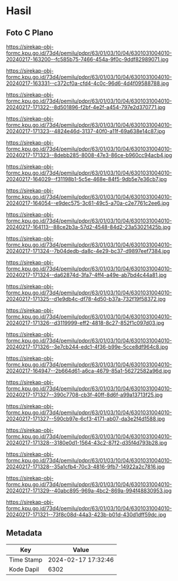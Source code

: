 # Hasil

## Foto C Plano

https://sirekap-obj-formc.kpu.go.id/73d4/pemilu/pdpr/63/01/03/10/04/6301031004010-20240217-163200--fc585b75-7466-454a-9f0c-9ddf82989071.jpg

https://sirekap-obj-formc.kpu.go.id/73d4/pemilu/pdpr/63/01/03/10/04/6301031004010-20240217-163331--c372cf0a-cfd4-4c0c-96d6-4d4f09588788.jpg

https://sirekap-obj-formc.kpu.go.id/73d4/pemilu/pdpr/63/01/03/10/04/6301031004010-20240217-171322--8d501896-f2bf-4e2f-a454-797e2d370771.jpg

https://sirekap-obj-formc.kpu.go.id/73d4/pemilu/pdpr/63/01/03/10/04/6301031004010-20240217-171323--4824e46d-3137-40f0-a11f-69a638e14c87.jpg

https://sirekap-obj-formc.kpu.go.id/73d4/pemilu/pdpr/63/01/03/10/04/6301031004010-20240217-171323--8debb285-8008-47e3-86ce-b960cc94acb4.jpg

https://sirekap-obj-formc.kpu.go.id/73d4/pemilu/pdpr/63/01/03/10/04/6301031004010-20240217-164029--f31198b1-5c5e-468e-84f5-9db5e7e36cb7.jpg

https://sirekap-obj-formc.kpu.go.id/73d4/pemilu/pdpr/63/01/03/10/04/6301031004010-20240217-164054--e9dec575-3c61-49c5-a70a-c2e7761c2ee6.jpg

https://sirekap-obj-formc.kpu.go.id/73d4/pemilu/pdpr/63/01/03/10/04/6301031004010-20240217-164113--88ce2b3a-57d2-4548-84d2-23a53021425b.jpg

https://sirekap-obj-formc.kpu.go.id/73d4/pemilu/pdpr/63/01/03/10/04/6301031004010-20240217-171324--7b04dedb-da8c-4e29-bc37-d9897eef7384.jpg

https://sirekap-obj-formc.kpu.go.id/73d4/pemilu/pdpr/63/01/03/10/04/6301031004010-20240217-171324--da62874d-3fa7-4ff4-a49e-ab7bd4c44a81.jpg

https://sirekap-obj-formc.kpu.go.id/73d4/pemilu/pdpr/63/01/03/10/04/6301031004010-20240217-171325--d1e9db4c-df78-4d50-b37a-732f19f58372.jpg

https://sirekap-obj-formc.kpu.go.id/73d4/pemilu/pdpr/63/01/03/10/04/6301031004010-20240217-171326--d3119999-eff2-4818-8c27-852f1c097d03.jpg

https://sirekap-obj-formc.kpu.go.id/73d4/pemilu/pdpr/63/01/03/10/04/6301031004010-20240217-171326--3e7cb244-edc1-4f36-b99e-5cce8df964c8.jpg

https://sirekap-obj-formc.kpu.go.id/73d4/pemilu/pdpr/63/01/03/10/04/6301031004010-20240217-164947--2b664d61-a6ca-4679-85a1-56272582a96d.jpg

https://sirekap-obj-formc.kpu.go.id/73d4/pemilu/pdpr/63/01/03/10/04/6301031004010-20240217-171327--390c7708-cb3f-40ff-8d6f-a99a13713f25.jpg

https://sirekap-obj-formc.kpu.go.id/73d4/pemilu/pdpr/63/01/03/10/04/6301031004010-20240217-171327--590cb97e-6cf3-4171-ab07-da3e2f4d1588.jpg

https://sirekap-obj-formc.kpu.go.id/73d4/pemilu/pdpr/63/01/03/10/04/6301031004010-20240217-171328--3180e0d1-1564-43c2-87f2-d35f4d793b28.jpg

https://sirekap-obj-formc.kpu.go.id/73d4/pemilu/pdpr/63/01/03/10/04/6301031004010-20240217-171328--35a1cfb4-70c3-4816-9fb7-14922a2c7816.jpg

https://sirekap-obj-formc.kpu.go.id/73d4/pemilu/pdpr/63/01/03/10/04/6301031004010-20240217-171329--40abc895-969a-4bc2-869a-994f48830953.jpg

https://sirekap-obj-formc.kpu.go.id/73d4/pemilu/pdpr/63/01/03/10/04/6301031004010-20240217-171321--73f8c08d-44a3-423b-b01d-430d1dff59dc.jpg


## Metadata

| Key        | Value               |
| ---------- | ------------------- |
| Time Stamp | 2024-02-17 17:32:46 |
| Kode Dapil | 6302                |



